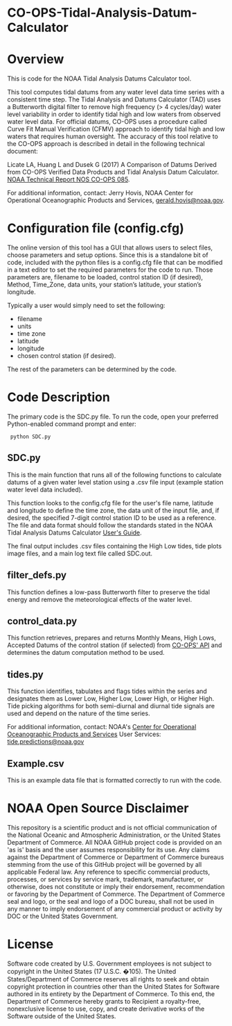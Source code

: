# CO-OPS-Tidal-Analysis-Datum-Calculator



# Overview

This is code for the NOAA Tidal Analysis Datums Calculator tool. 

This tool computes tidal datums from any water level data time series with a consistent time step. The Tidal Analysis and Datums Calculator (TAD) uses a Butterworth digital filter to remove high frequency (> 4 cycles/day) water level variability in order to identify tidal high and low waters from observed water level data. For official datums, CO-OPS uses a procedure called Curve Fit Manual Verification (CFMV) approach to identify tidal high and low waters that requires human oversight. The accuracy of this tool relative to the CO-OPS approach is described in detail in the following technical document:

Licate LA, Huang L and Dusek G (2017) A Comparison of Datums Derived from CO-OPS Verified Data Products and Tidal Analysis Datum Calculator. [NOAA Technical Report NOS CO-OPS 085](https://access.co-ops.nos.noaa.gov/datumcalc/docs/TechnicalReport.pdf).

For additional information, contact: Jerry Hovis, NOAA Center for Operational Oceanographic Products and Services, gerald.hovis@noaa.gov.

# Configuration file (config.cfg)

The online version of this tool has a GUI that allows users to select files, choose parameters and setup options. Since this is a standalone bit of code, included with the python files is a config.cfg file that can be modified in a text editor to set the required parameters for the code to run. 
Those parameters are, filename to be loaded, control station ID (if desired), Method, Time_Zone, data units, your station’s latitude, your station’s longitude. 

Typically a user would simply need to set the following:
- filename
- units
- time zone
- latitude
- longitude
- chosen control station (if desired).

The rest of the parameters can be determined by the code. 

# Code Description

The primary code is the SDC.py file. To run the code, open your preferred Python-enabled command prompt and enter:  

<code> python SDC.py </code>


## SDC.py

This is the main function that runs all of the following functions to calculate datums of a given water level station using a .csv file input (example station water level data included). 

This function looks to the config.cfg file for the user's file name, latitude and longitude to define the time zone, the data unit of the input file, and, if desired, the specified 7-digit control station ID to be used as a reference. The file and data format should follow the standards stated in the NOAA Tidal Analysis Datums Calculator [User's Guide](https://access.co-ops.nos.noaa.gov/datumcalc/docs/UserGuide.pdf).

The final output includes .csv files containing the High Low tides, tide plots image files, and a main log text file called SDC.out. 

## filter_defs.py

This function defines a low-pass Butterworth filter to preserve the tidal energy and remove the meteorological effects of the water level.

## control_data.py

This function retrieves, prepares and returns Monthly Means, High Lows, Accepted Datums of the control station (if selected) from [CO-OPS' API](https://tidesandcurrents.noaa.gov/api-helper/url-generator.html) and determines the datum computation method to be used.

## tides.py

This function identifies, tabulates and flags tides within the series and designates them as Lower Low, Higher Low, Lower High, or Higher High.  Tide picking algorithms for both semi-diurnal and diurnal tide signals are used and depend on the nature of the time series. 

For additional information, contact:
NOAA's [Center for Operational Oceanographic Products and Services](https://tidesandcurrents.noaa.gov/)
    User Services: tide.predictions@noaa.gov

## Example.csv

This is an example data file that is formatted correctly to run with the code. 

# NOAA Open Source Disclaimer

This repository is a scientific product and is not official communication of the National Oceanic and Atmospheric Administration, or the United States Department of Commerce. All NOAA GitHub project code is provided on an 'as is' basis and the user assumes responsibility for its use. Any claims against the Department of Commerce or Department of Commerce bureaus stemming from the use of this GitHub project will be governed by all applicable Federal law. Any reference to specific commercial products, processes, or services by service mark, trademark, manufacturer, or otherwise, does not constitute or imply their endorsement, recommendation or favoring by the Department of Commerce. The Department of Commerce seal and logo, or the seal and logo of a DOC bureau, shall not be used in any manner to imply endorsement of any commercial product or activity by DOC or the United States Government.

# License

Software code created by U.S. Government employees is not subject to copyright in the United States (17 U.S.C. �105). The United States/Department of Commerce reserves all rights to seek and obtain copyright protection in countries other than the United States for Software authored in its entirety by the Department of Commerce. To this end, the Department of Commerce hereby grants to Recipient a royalty-free, nonexclusive license to use, copy, and create derivative works of the Software outside of the United States.
